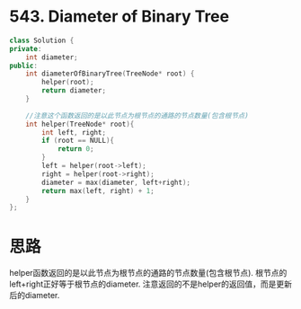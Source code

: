 #  543. Diameter of Binary Tree

```c++
class Solution {
private: 
    int diameter;
public:
    int diameterOfBinaryTree(TreeNode* root) {
        helper(root);
        return diameter;
    }
    
    //注意这个函数返回的是以此节点为根节点的通路的节点数量(包含根节点)
    int helper(TreeNode* root){
        int left, right;
        if (root == NULL){
            return 0;
        }
        left = helper(root->left);
        right = helper(root->right);
        diameter = max(diameter, left+right);
        return max(left, right) + 1;
    }
};
```

# 思路
helper函数返回的是以此节点为根节点的通路的节点数量(包含根节点). 根节点的left+right正好等于根节点的diameter.
注意返回的不是helper的返回值，而是更新后的diameter.

